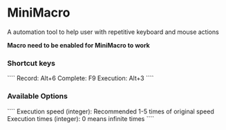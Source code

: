 MiniMacro
=========

A automation tool to help user with repetitive keyboard and mouse actions 

**Macro need to be enabled for MiniMacro to work**

<h3>Shortcut keys</h3>
````
Record: Alt+6
Complete: F9
Execution: Alt+3
````

<h3>Available Options</h3>
````
Execution speed (integer): Recommended 1-5 times of original speed
Execution times (integer): 0 means infinite times
````